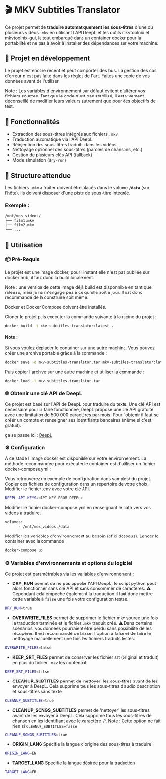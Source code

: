 # 🎬 MKV Subtitles Translator

Ce projet permet de **traduire automatiquement les sous-titres** d'une ou plusieurs vidéos `.mkv` en utilisant l'API DeepL et les outils mkvtoolnix et mkvtoolnix-gui, le tout embarqué dans un container docker pour la portabilité et ne pas à avoir à installer des dépendances sur votre machine.

## 🚧 Projet en développement

Le projet est encore récent et peut comporter des bus. La gestion des cas d'erreur n'est pas faite dans les règles de l'art. Faites une copie de vos données avant de l'utiliser.

Note : Les variables d'environnement par défaut évitent d'altérer vos fichiers sources. Tant que le code n'est pas stabilisé, il est vivement déconseillé de modifier leurs valeurs autrement que pour des objectifs de test.

## 🚀 Fonctionnalités
- Extraction des sous-titres intégrés aux fichiers `.mkv`
- Traduction automatique via l'API DeepL
- Réinjection des sous-titres traduits dans les vidéos
- Nettoyage optionnel des sous-titres (paroles de chansons, etc.)
- Gestion de plusieurs clés API (fallback)
- Mode simulation (`dry-run`)

## 📁 Structure attendue

Les fichiers `.mkv` à traiter doivent être placés dans le volume **`/data`** (sur l’hôte).
Ils doivent disposer d'une piste de sous-titre intégrée.

### Exemple :
```bash
/mnt/mes_videos/
├── film1.mkv
├── film2.mkv
└── ...
```

## 🐳 Utilisation

### 📦 Pré-Requis

Le projet est une image docker, pour l'instant elle n'est pas publiée sur docker hub, il faut donc la build localement.

Note : une version de cette image déjà build est disponnible en tant que release, mais je ne m'engage pas à ce qu'elle soit à jour. Il est donc recommandé de la construire soit même.

Docker et Docker Compose doivent être installés.

Cloner le projet puis executer la commande suivante à la racine du projet :
```bash
docker build -t mkv-subtitles-translator:latest .
```

#### Note :
Si vous voulez déplacer le container sur une autre machine.
Vous pouvez créer une archive portable grâce à la commande :
```bash
docker save -o mkv-subtitles-translator.tar mkv-subtiles-translator:latest
```
Puis copier l'archive sur une autre machine et utiliser la commande :
```bash
docker load -i mkv-subtitles-translator.tar
```

### 🌐 Obtenir une clé API de DeepL

Ce projet est basé sur l'API de DeepL pour traduire du texte.
Une clé API est nécessaire pour la faire fonctionnée, DeepL propose une clé API gratuite avec une limitation de 500 000 caractères par mois.
Pour l'obtenir il faut se créér un compte et renseigner ses identifiants bancaires (même si c'est gratuit).

ça se passe ici :
[DeepL](https://www.deepl.com/fr/signup)

### ⚙️ Configuration

A ce stade l'image docker est disponible sur votre environnement.
La méthode recommandée pour exécuter le container est d'utiliser un fichier docker-compose.yml :

Vous retrouverez un exemple de configuration dans samples/ du projet.
Copier ces fichiers de configuration dans un répertoire de votre choix.
Modifier le fichier .env avec votre clé API.
```bash
DEEPL_API_KEYS=<API_KEY_FROM_DEEPL>
```
Modifier le fichier docker-compose.yml en renseignant le path vers vos videos à traduire.
```bash
volumes:
      - /mnt/mes_videos:/data
```
Modifier les variables d'environnement au besoin (cf ci dessous).
Lancer le container avec la commande
```bash
docker-compose up
```

### ⚙️ Variables d'environnements et options du logiciel

Ce projet est paramètrables via les variables d'environnement :

- **DRY_RUN** permet de ne pas appeler l'API DeepL, le script python peut alors fonctionner sans clé API et sans consommer de caractères.
⚠️ Cependant celà empèche également la traduction il faut donc mettre cette variable à `false` une fois votre configuration testée.
```bash
DRY_RUN=true
```
- **OVERWRITE_FILES** permet de supprimer le fichier mkv source une fois la traduction terminée et le fichier `.mkv` traduit créé.
⚠️ Dans certains scénarios, vos données pourraient être perdu sans possibilité de les récupérer.
Il est recommandé de laisser l'option à false et de faire le nettoyage manuellement une fois les fichiers traduits testés.
```bash
OVERWRITE_FILES=false
```

- **KEEP_SRT_FILES** permet de conserver les fichier srt (original et traduit) en plus du fichier `.mkv` les contenant
```bash
KEEP_SRT_FILES=false
```

- **CLEANUP_SUBTITLES** permet de 'nettoyer' les sous-titres avant de les envoyer à DeepL.
Cela supprime tous les sous-titres d'audio description et sous-titres sans texte
```bash
CLEANUP_SUBTITLES=true
```

- **CLEANUP_SONGS_SUBTITLES** permet de 'nettoyer' les sous-titres avant de les envoyer à DeepL.
Cela supprime tous les sous-titres de chanson en les identifiant avec le caractère ♪.
Note : Cette option ne fait rien si `CLEANUP_SUBTITLES=false`
```bash
CLEANUP_SONGS_SUBTITLES=true
```

- **ORIGIN_LANG** Spécifie la langue d'origine des sous-titres à traduire
```bash
ORIGIN_LANG=EN
```

- **TARGET_LANG** Spécifie la langue désirée pour la traduction
```bash
TARGET_LANG=FR
```









